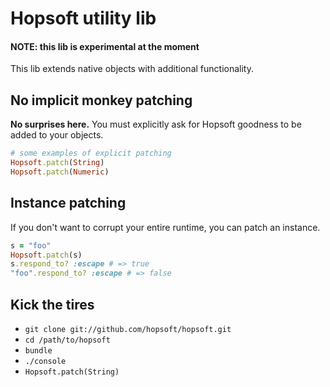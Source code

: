 # Hopsoft utility lib

#### NOTE: this lib is experimental at the moment

This lib extends native objects with additional functionality.

## No implicit monkey patching

**No surprises here.** You must explicitly ask for Hopsoft goodness to be added to your objects.

```ruby
# some examples of explicit patching
Hopsoft.patch(String)
Hopsoft.patch(Numeric)
```

## Instance patching

If you don't want to corrupt your entire runtime, you can patch an instance.

```ruby
s = "foo"
Hopsoft.patch(s)
s.respond_to? :escape # => true
"foo".respond_to? :escape # => false
```

## Kick the tires

* `git clone git://github.com/hopsoft/hopsoft.git`
* `cd /path/to/hopsoft`
* `bundle`
* `./console`
* `Hopsoft.patch(String)`
